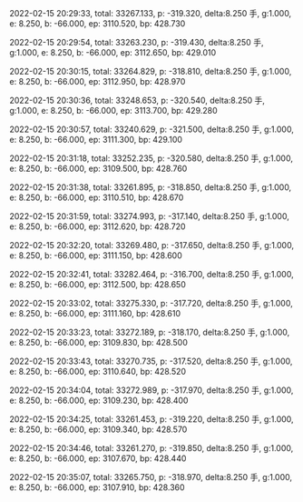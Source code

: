 2022-02-15 20:29:33, total: 33267.133, p: -319.320, delta:8.250 手, g:1.000, e: 8.250, b: -66.000, ep: 3110.520, bp: 428.730

2022-02-15 20:29:54, total: 33263.230, p: -319.430, delta:8.250 手, g:1.000, e: 8.250, b: -66.000, ep: 3112.650, bp: 429.010

2022-02-15 20:30:15, total: 33264.829, p: -318.810, delta:8.250 手, g:1.000, e: 8.250, b: -66.000, ep: 3112.950, bp: 428.970

2022-02-15 20:30:36, total: 33248.653, p: -320.540, delta:8.250 手, g:1.000, e: 8.250, b: -66.000, ep: 3113.700, bp: 429.280

2022-02-15 20:30:57, total: 33240.629, p: -321.500, delta:8.250 手, g:1.000, e: 8.250, b: -66.000, ep: 3111.300, bp: 429.100

2022-02-15 20:31:18, total: 33252.235, p: -320.580, delta:8.250 手, g:1.000, e: 8.250, b: -66.000, ep: 3109.500, bp: 428.760

2022-02-15 20:31:38, total: 33261.895, p: -318.850, delta:8.250 手, g:1.000, e: 8.250, b: -66.000, ep: 3110.510, bp: 428.670

2022-02-15 20:31:59, total: 33274.993, p: -317.140, delta:8.250 手, g:1.000, e: 8.250, b: -66.000, ep: 3112.620, bp: 428.720

2022-02-15 20:32:20, total: 33269.480, p: -317.650, delta:8.250 手, g:1.000, e: 8.250, b: -66.000, ep: 3111.150, bp: 428.600

2022-02-15 20:32:41, total: 33282.464, p: -316.700, delta:8.250 手, g:1.000, e: 8.250, b: -66.000, ep: 3112.500, bp: 428.650

2022-02-15 20:33:02, total: 33275.330, p: -317.720, delta:8.250 手, g:1.000, e: 8.250, b: -66.000, ep: 3111.160, bp: 428.610

2022-02-15 20:33:23, total: 33272.189, p: -318.170, delta:8.250 手, g:1.000, e: 8.250, b: -66.000, ep: 3109.830, bp: 428.500

2022-02-15 20:33:43, total: 33270.735, p: -317.520, delta:8.250 手, g:1.000, e: 8.250, b: -66.000, ep: 3110.640, bp: 428.520

2022-02-15 20:34:04, total: 33272.989, p: -317.970, delta:8.250 手, g:1.000, e: 8.250, b: -66.000, ep: 3109.230, bp: 428.400

2022-02-15 20:34:25, total: 33261.453, p: -319.220, delta:8.250 手, g:1.000, e: 8.250, b: -66.000, ep: 3109.340, bp: 428.570

2022-02-15 20:34:46, total: 33261.270, p: -319.850, delta:8.250 手, g:1.000, e: 8.250, b: -66.000, ep: 3107.670, bp: 428.440

2022-02-15 20:35:07, total: 33265.750, p: -318.970, delta:8.250 手, g:1.000, e: 8.250, b: -66.000, ep: 3107.910, bp: 428.360
